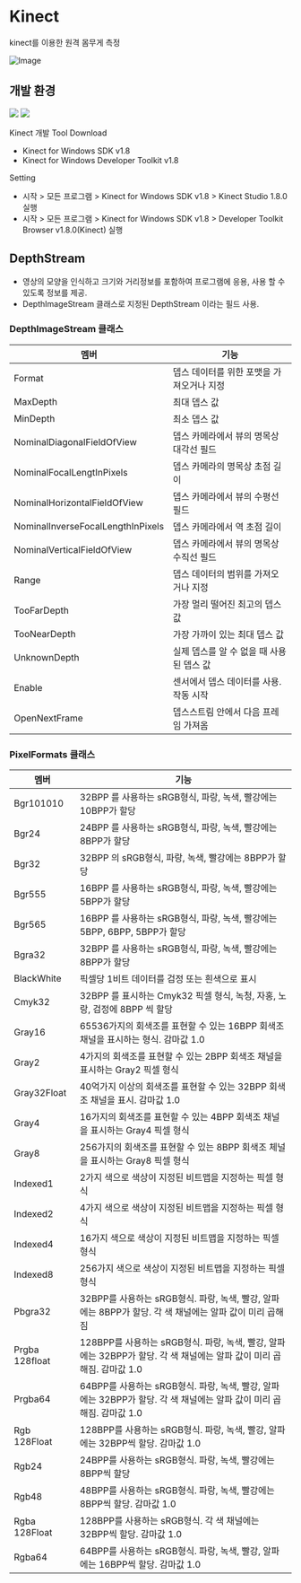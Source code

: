 # Kinect 
kinect를 이용한 원격 몸무게 측정

![Image](https://github.com/user-attachments/assets/b38e7d14-60fc-4619-b749-e27639dcd2e3)


## 개발 환경
<div>
<img src="https://img.shields.io/badge/c++-00599C?style=for-the-badge&logo=c%2B%2B&logoColor=white">
<img src="https://img.shields.io/badge/Android-5C2D91?style=flat&logo=Android&logoColor=white"/>
</div>

Kinect 개발 Tool Download
- Kinect for Windows SDK v1.8
- Kinect for Windows Developer Toolkit v1.8
  
Setting
- 시작 > 모든 프로그램 > Kinect for Windows SDK v1.8 > Kinect Studio 1.8.0 실행
- 시작 > 모든 프로그램 > Kinect for Windows SDK v1.8 > Developer Toolkit Browser v1.8.0(Kinect) 실행


## DepthStream
- 영상의 모양을 인식하고 크기와 거리정보를 포함하여 프로그램에 응용, 사용 할 수 있도록 정보를 제공.
- DepthImageStream 클래스로 지정된 DepthStream 이라는 필드 사용.


### DepthImageStream 클래스
|멤버|기능|
|--------------|---------------------|
|Format|뎁스 데이터를 위한 포맷을 가져오거나 지정|
|MaxDepth|최대 뎁스 값|
|MinDepth|최소 뎁스 값|
|NominalDiagonalFieldOfView|뎁스 카메라에서 뷰의 명목상 대각선 필드|
|NominalFocalLengtInPixels|뎁스 카메라의 명목상 초점 길이|
|NominalHorizontalFieldOfView|뎁스 카메라에서 뷰의 수평선 필드|
|NominalInverseFocalLengthInPixels|뎁스 카메라에서 역 초점 길이|
|NominalVerticalFieldOfView|뎁스 카메라에서 뷰의 명목상 수직선 필드|
|Range|뎁스 데이터의 범위를 가져오거나 지정|
|TooFarDepth|가장 멀리 떨어진 최고의 뎁스 값|
|TooNearDepth|가장 가까이 있는 최대 뎁스 값|
|UnknownDepth|실제 뎁스를 알 수 없을 때 사용된 뎁스 값|
|Enable|센서에서 뎁스 데이터를 사용. 작동 시작|
|OpenNextFrame|뎁스스트림 안에서 다음 프레임 가져옴|

### PixelFormats 클래스
|멤버|기능|
|--------------|---------------------|
|Bgr101010|32BPP 를 사용하는 sRGB형식, 파랑, 녹색, 빨강에는 10BPP가 할당|
|Bgr24|24BPP 를 사용하는 sRGB형식, 파랑, 녹색, 빨강에는 8BPP가 할당|
|Bgr32|32BPP 의 sRGB형식, 파랑, 녹색, 빨강에는 8BPP가 할당|
|Bgr555|16BPP 를 사용하는 sRGB형식, 파랑, 녹색, 빨강에는 5BPP가 할당|
|Bgr565|16BPP 를 사용하는 sRGB형식, 파랑, 녹색, 빨강에는 5BPP, 6BPP, 5BPP가 할당|
|Bgra32|32BPP 를 사용하는 sRGB형식, 파랑, 녹색, 빨강에는 8BPP가 할당|
|BlackWhite|픽셀당 1비트 데이터를 검정 또는 흰색으로 표시|
|Cmyk32|32BPP 를 표시하는 Cmyk32 픽셀 형식, 녹청, 자홍, 노랑, 검정에 8BPP 씩 할당|
|Gray16|65536가지의 회색조를 표현할 수 있는 16BPP 회색조 채널을 표시하는 형식. 감마값 1.0|
|Gray2|4가지의 회색조를 표현할 수 있는 2BPP 회색조 채널을 표시하는 Gray2 픽셀 형식|
|Gray32Float|40억가지 이상의 회색조를 표현할 수 있는 32BPP 회색조 채널을 표시. 감마값 1.0|
|Gray4|16가지의 회색조를 표현할 수 있는 4BPP 회색조 채널을 표시하는 Gray4 픽셀 형식|
|Gray8|256가지의 회색조를 표현할 수 있는 8BPP 회색조 체널을 표시하는 Gray8 픽셀 형식|
|Indexed1|2가지 색으로 색상이 지정된 비트맵을 지정하는 픽셀 형식|
|Indexed2|4가지 색으로 색상이 지정된 비트맵을 지정하는 픽셀 형식|
|Indexed4|16가지 색으로 색상이 지정된 비트맵을 지정하는 픽셀 형식|
|Indexed8|256가지 색으로 색상이 지정된 비트맵을 지정하는 픽셀 형식|
|Pbgra32|32BPP를 사용하는 sRGB형식. 파랑, 녹색, 빨강, 알파에는 8BPP가 할당. 각 색 채널에는 알파 값이 미리 곱해짐|
|Prgba 128float|128BPP를 사용하는 sRGB형식. 파랑, 녹색, 빨강, 알파에는 32BPP가 할당. 각 색 채널에는 알파 값이 미리 곱해짐. 감마값 1.0|
|Prgba64|64BPP를 사용하는 sRGB형식. 파랑, 녹색, 빨강, 알파에는 32BPP가 할당. 각 색 채널에는 알파 값이 미리 곱해짐. 감마값 1.0|
|Rgb 128Float|128BPP를 사용하는 sRGB형식. 파랑, 녹색, 빨강, 알파에는 32BPP씩 할당. 감마값 1.0|
|Rgb24|24BPP를 사용하는 sRGB형식. 파랑, 녹색, 빨강에는 8BPP씩 할당|
|Rgb48|48BPP를 사용하는 sRGB형식. 파랑, 녹색, 빨강에는 8BPP씩 할당. 감마값 1.0|
|Rgba 128Float|128BPP를 사용하는 sRGB형식. 각 색 채널에는 32BPP씩 할당. 감마값 1.0|
|Rgba64|64BPP를 사용하는 sRGB형식. 파랑, 녹색, 빨강, 알파에는 16BPP씩 할당. 감마값 1.0|
